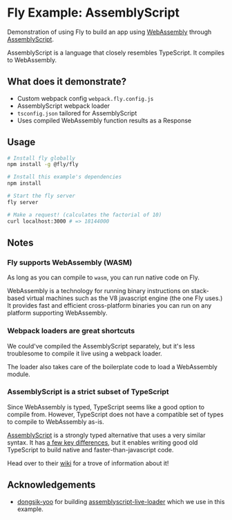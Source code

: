 # Fly Example: AssemblyScript

Demonstration of using Fly to build an app using [WebAssembly](https://webassembly.org) through [AssemblyScript](https://github.com/AssemblyScript/assemblyscript).

AssemblyScript is a language that closely resembles TypeScript. It compiles to WebAssembly.

## What does it demonstrate?

- Custom webpack config `webpack.fly.config.js`
- AssemblyScript webpack loader
- `tsconfig.json` tailored for AssemblyScript
- Uses compiled WebAssembly function results as a Response

## Usage

```bash
# Install fly globally
npm install -g @fly/fly

# Install this example's dependencies
npm install

# Start the fly server
fly server

# Make a request! (calculates the factorial of 10)
curl localhost:3000 # => 18144000
```

## Notes

### Fly supports WebAssembly (WASM)

As long as you can compile to `wasm`, you can run native code on Fly.

WebAssembly is a technology for running binary instructions on stack-based virtual machines such as the V8 javascript engine (the one Fly uses.) It provides fast and efficient cross-platform binaries you can run on any platform supporting WebAssembly.

### Webpack loaders are great shortcuts

We could've compiled the AssemblyScript separately, but it's less troublesome to compile it live using a webpack loader.

The loader also takes care of the boilerplate code to load a WebAssembly module.

### AssemblyScript is a strict subset of TypeScript

Since WebAssembly is typed, TypeScript seems like a good option to compile from. However, TypeScript does not have a compatible set of types to compile to WebAssembly as-is.

[AssemblyScript](https://github.com/AssemblyScript/assemblyscript) is a strongly typed alternative that uses a very similar syntax. It has [a few key differences](https://github.com/AssemblyScript/assemblyscript/wiki/Limitations), but it enables writing good old TypeScript to build native and faster-than-javascript code.

Head over to their [wiki](https://github.com/AssemblyScript/assemblyscript/wiki) for a trove of information about it!

## Acknowledgements

- [dongsik-yoo](https://github.com/dongsik-yoo) for building [assemblyscript-live-loader](https://github.com/dongsik-yoo/assemblyscript-live-loader) which we use in this example.